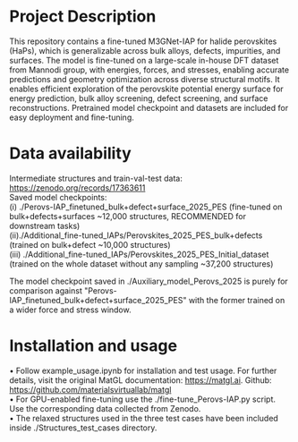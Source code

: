 # Project Description
This repository contains a fine-tuned M3GNet-IAP for halide perovskites (HaPs), which is generalizable across bulk alloys, defects, impurities, and surfaces. The model is fine-tuned on a large-scale in-house DFT dataset from Mannodi group, with energies, forces, and stresses, enabling accurate predictions and geometry optimization across diverse structural motifs. It enables efficient exploration of the perovskite potential energy surface for energy prediction, bulk alloy screening, defect screening, and surface reconstructions. Pretrained model checkpoint and datasets are included for easy deployment and fine-tuning.

 
# Data availability
Intermediate structures and train-val-test data:  https://zenodo.org/records/17363611  <br>
Saved model checkpoints: <br>
(i) ./Perovs-IAP_finetuned_bulk+defect+surface_2025_PES (fine-tuned on bulk+defects+surfaces ~12,000 structures, RECOMMENDED for downstream tasks) <br>
(ii)./Additional_fine-tuned_IAPs/Perovskites_2025_PES_bulk+defects (trained on bulk+defect ~10,000 structures) <br>
(iii) ./Additional_fine-tuned_IAPs/Perovskites_2025_PES_Initial_dataset (trained on the whole dataset without any sampling ~37,200 structures) <br>

The model checkpoint saved in ./Auxiliary_model_Perovs_2025 is purely for comparison against "Perovs-IAP_finetuned_bulk+defect+surface_2025_PES" with the former trained on a wider force and stress window.


# Installation and usage
• Follow example_usage.ipynb for installation and test usage. For further details, visit the original MatGL documentation: https://matgl.ai. Github: https://github.com/materialsvirtuallab/matgl  <br>
• For GPU-enabled fine-tuning use the ./fine-tune_Perovs-IAP.py script. Use the corresponding data collected from Zenodo.  <br> 
• The relaxed structures used in the three test cases have been included inside ./Structures_test_cases directory.

